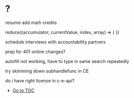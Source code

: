 # ?

resume add math credits

reduce((accumulator, currentValue, index, array) => {
})

schedule interviews with accountability partners

prep for 401 online changes?

autofill not working, have to type in same search repeatedly

try skimming down subhandlefunc in CE

do i have right license in c-e-api?

- [Go to TOC](README.md)
